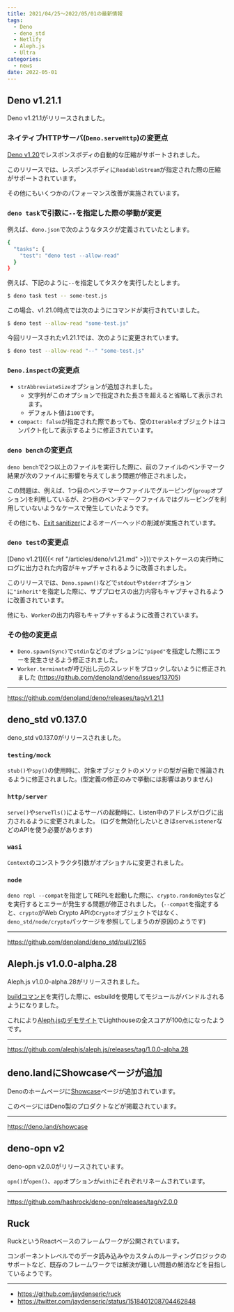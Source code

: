 ```yaml
---
title: 2021/04/25〜2022/05/01の最新情報
tags:
  - Deno
  - deno_std
  - Netlify
  - Aleph.js
  - Ultra
categories:
  - news
date: 2022-05-01
---
```


## Deno v1.21.1

Deno v1.21.1がリリースされました。

### ネイティブHTTPサーバ(`Deno.serveHttp`)の変更点

[Deno v1.20](https://deno.com/blog/v1.20#auto-compression-for-http-response-bodies)でレスポンスボディの自動的な圧縮がサポートされました。

このリリースでは、レスポンスボディに`ReadableStream`が指定された際の圧縮がサポートされています。

その他にもいくつかのパフォーマンス改善が実施されています。

### `deno task`で引数に`--`を指定した際の挙動が変更

例えば、`deno.json`で次のようなタスクが定義されていたとします。
    
```bash
{
  "tasks": {
    "test": "deno test --allow-read"
  }
}
```
    
例えば、下記のように`--`を指定してタスクを実行したとします。
    
```bash
$ deno task test -- some-test.js
```
    
この場合、v1.21.0時点では次のようにコマンドが実行されていました。
    
```bash
$ deno test --allow-read "some-test.js"
```
    
今回リリースされたv1.21.1では、次のように変更されています。
    
```bash
$ deno test --allow-read "--" "some-test.js"
```

### `Deno.inspect`の変更点

- `strAbbreviateSize`オプションが追加されました。
  - 文字列がこのオプションで指定された長さを超えると省略して表示されます。
  - デフォルト値は`100`です。
- `compact: false`が指定された際であっても、空の`Iterable`オブジェクトはコンパクト化して表示するように修正されています。

### `deno bench`の変更点

`deno bench`で2つ以上のファイルを実行した際に、前のファイルのベンチマーク結果が次のファイルに影響を与えてしまう問題が修正されました。

この問題は、例えば、1つ目のベンチマークファイルでグルーピング(`group`オプション)を利用しているが、2つ目のベンチマークファイルではグルーピングを利用していないようなケースで発生していたようです。

その他にも、[Exit sanitizer](https://deno.land/manual@v1.21.0/testing/sanitizers#exit-sanitizer)によるオーバーヘッドの削減が実施されています。

### `deno test`の変更点

[Deno v1.21]({{< ref "/articles/deno/v1.21.md" >}})でテストケースの実行時にログに出力された内容がキャプチャされるように改善されました。

このリリースでは、`Deno.spawn()`などで`stdout`や`stderr`オプションに`"inherit"`を指定した際に、サブプロセスの出力内容もキャプチャされるように改善されています。

他にも、`Worker`の出力内容もキャプチャするように改善されています。

### その他の変更点

- `Deno.spawn(Sync)`で`stdin`などのオプションに`"piped"`を指定した際にエラーを発生させるよう修正されました。
- `Worker.terminate`が呼び出し元のスレッドをブロックしないように修正されました (https://github.com/denoland/deno/issues/13705)

---

https://github.com/denoland/deno/releases/tag/v1.21.1

## deno_std v0.137.0

deno_std v0.137.0がリリースされました。

### `testing/mock`

`stub()`や`spy()`の使用時に、対象オブジェクトのメソッドの型が自動で推論されるように修正されました。(型定義の修正のみで挙動には影響はありません)

### `http/server`

`serve()`や`serveTls()`によるサーバの起動時に、Listen中のアドレスがログに出力されるように変更されました。 (ログを無効化したいときは`serveListener`などのAPIを使う必要があります)

### `wasi`

`Context`のコンストラクタ引数がオプショナルに変更されました。

### `node`

`deno repl --compat`を指定してREPLを起動した際に、`crypto.randomBytes`などを実行するとエラーが発生する問題が修正されました。 (`--compat`を指定すると、`crypto`がWeb Crypto APIの`Crypto`オブジェクトではなく、`deno_std/node/crypto`パッケージを参照してしまうのが原因のようです)

---

https://github.com/denoland/deno_std/pull/2165

## Aleph.js v1.0.0-alpha.28

Aleph.js v1.0.0-alpha.28がリリースされました。

[buildコマンド](https://deno.land/x/aleph@1.0.0-alpha.28/cli.ts)を実行した際に、esbuildを使用してモジュールがバンドルされるようになりました。

これにより[Aleph.jsのデモサイト](https://aleph-hello.deno.dev/)でLighthouseの全スコアが100点になったようです。

---

https://github.com/alephjs/aleph.js/releases/tag/1.0.0-alpha.28

## deno.landにShowcaseページが追加

Denoのホームページに[Showcase](https://deno.land/showcase)ページが追加されています。

このページにはDeno製のプロダクトなどが掲載されています。

---

https://deno.land/showcase

## deno-opn v2

deno-opn v2.0.0がリリースされています。

`opn()`が`open()`、`app`オプションが`with`にそれぞれリネームされています。

---

https://github.com/hashrock/deno-opn/releases/tag/v2.0.0

## Ruck

RuckというReactベースのフレームワークが公開されています。

コンポーネントレベルでのデータ読み込みやカスタムのルーティングロジックのサポートなど、既存のフレームワークでは解決が難しい問題の解消などを目指しているようです。

---

- https://github.com/jaydenseric/ruck
- https://twitter.com/jaydenseric/status/1518401208704462848

